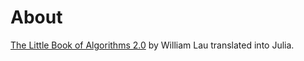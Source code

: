 # About

[The Little Book of Algorithms 2.0](http://www.mrlaulearning.com/2020/06/LBOA2.html) by William Lau translated into Julia.
